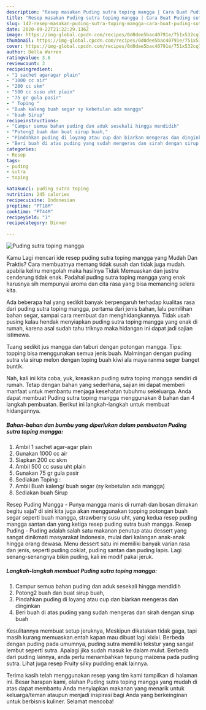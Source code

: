 ```yaml
---
description: "Resep masakan Puding sutra toping mangga | Cara Buat Puding sutra toping mangga Yang Sempurna"
title: "Resep masakan Puding sutra toping mangga | Cara Buat Puding sutra toping mangga Yang Sempurna"
slug: 142-resep-masakan-puding-sutra-toping-mangga-cara-buat-puding-sutra-toping-mangga-yang-sempurna
date: 2020-09-22T21:22:29.136Z
image: https://img-global.cpcdn.com/recipes/0d0dee5bac40791e/751x532cq70/puding-sutra-toping-mangga-foto-resep-utama.jpg
thumbnail: https://img-global.cpcdn.com/recipes/0d0dee5bac40791e/751x532cq70/puding-sutra-toping-mangga-foto-resep-utama.jpg
cover: https://img-global.cpcdn.com/recipes/0d0dee5bac40791e/751x532cq70/puding-sutra-toping-mangga-foto-resep-utama.jpg
author: Della Warren
ratingvalue: 3.6
reviewcount: 3
recipeingredient:
- "1 sachet agaragar plain"
- "1000 cc air"
- "200 cc skm"
- "500 cc susu uht plain"
- "75 gr gula pasir"
- " Toping "
- "Buah kaleng buah segar sy kebetulan ada mangga"
- "buah Sirup"
recipeinstructions:
- "Campur semua bahan puding dan aduk sesekali hingga mendidih"
- "Potong2 buah dan buat sirup buah,"
- "Pindahkan puding di loyang atau cup dan biarkan mengeras dan dinginkan"
- "Beri buah di atas puding yang sudah mengeras dan sirah dengan sirup buah"
categories:
- Resep
tags:
- puding
- sutra
- toping

katakunci: puding sutra toping 
nutrition: 245 calories
recipecuisine: Indonesian
preptime: "PT18M"
cooktime: "PT44M"
recipeyield: "1"
recipecategory: Dinner

---
```



![Puding sutra toping mangga](https://img-global.cpcdn.com/recipes/0d0dee5bac40791e/751x532cq70/puding-sutra-toping-mangga-foto-resep-utama.jpg)

Kamu Lagi mencari ide resep puding sutra toping mangga yang Mudah Dan Praktis? Cara membuatnya memang tidak susah dan tidak juga mudah. apabila keliru mengolah maka hasilnya Tidak Memuaskan dan justru cenderung tidak enak. Padahal puding sutra toping mangga yang enak harusnya sih mempunyai aroma dan cita rasa yang bisa memancing selera kita.

Ada beberapa hal yang sedikit banyak berpengaruh terhadap kualitas rasa dari puding sutra toping mangga, pertama dari jenis bahan, lalu pemilihan bahan segar, sampai cara membuat dan menghidangkannya. Tidak usah pusing kalau hendak menyiapkan puding sutra toping mangga yang enak di rumah, karena asal sudah tahu triknya maka hidangan ini dapat jadi sajian istimewa.

Tuang sedikit jus mangga dan taburi dengan potongan mangga. Tips: topping bisa menggunakan semua jenis buah. Malmingan dengan puding sutra vla sirup melon dengan toping buah kiwi ala maya ranma seger banget buntik.


Nah, kali ini kita coba, yuk, kreasikan puding sutra toping mangga sendiri di rumah. Tetap dengan bahan yang sederhana, sajian ini dapat memberi manfaat untuk membantu menjaga kesehatan tubuhmu sekeluarga. Anda dapat membuat Puding sutra toping mangga menggunakan 8 bahan dan 4 langkah pembuatan. Berikut ini langkah-langkah untuk membuat hidangannya.

<!--inarticleads1-->

##### Bahan-bahan dan bumbu yang diperlukan dalam pembuatan Puding sutra toping mangga:

1. Ambil 1 sachet agar-agar plain
1. Gunakan 1000 cc air
1. Siapkan 200 cc skm
1. Ambil 500 cc susu uht plain
1. Gunakan 75 gr gula pasir
1. Sediakan  Toping :
1. Ambil Buah kaleng/ buah segar (sy kebetulan ada mangga)
1. Sediakan buah Sirup


Resep Puding Mangga - Punya mangga manis di rumah dan bosan dimakan begitu saja? di sini kita juga akan menggunakan topping potongan buah segar seperti buah mangga, strawberry susu uht, yang kedua resep puding mangga santan dan yang ketiga resep puding sutra buah mangga. Resep Puding - Puding adalah salah satu makanan penutup atau dessert yang sangat dinikmati masyarakat Indonesia, mulai dari kalangan anak-anak hingga orang dewasa. Menu dessert satu ini memiliki banyak varian rasa dan jenis, seperti puding coklat, puding santan dan puding lapis. Lagi senang-senangnya bikin puding, kali ini modif pakai jeruk. 

<!--inarticleads2-->

##### Langkah-langkah membuat Puding sutra toping mangga:

1. Campur semua bahan puding dan aduk sesekali hingga mendidih
1. Potong2 buah dan buat sirup buah,
1. Pindahkan puding di loyang atau cup dan biarkan mengeras dan dinginkan
1. Beri buah di atas puding yang sudah mengeras dan sirah dengan sirup buah


Kesulitannya membuat setup jeruknya, Meskipun dikatakan tidak gaga, tapi masih kurang memuaskan.entah kapan mau dibuat lagi xixixi. Berbeda dengan puding pada umumnya, puding sutra memiliki tekstur yang sangat lembut seperti sutra. Apalagi jika sudah masuk ke dalam mulut. Berbeda dari puding lainnya, anda perlu menambahkan tepung maizena pada puding sutra. Lihat juga resep Fruity silky pudding enak lainnya. 

Terima kasih telah menggunakan resep yang tim kami tampilkan di halaman ini. Besar harapan kami, olahan Puding sutra toping mangga yang mudah di atas dapat membantu Anda menyiapkan makanan yang menarik untuk keluarga/teman ataupun menjadi inspirasi bagi Anda yang berkeinginan untuk berbisnis kuliner. Selamat mencoba!

